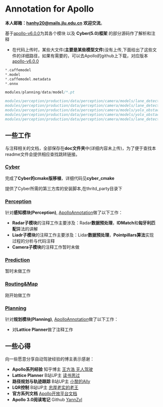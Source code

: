 # Annotation for Apollo

**本人邮箱：hanhy20@mails.jlu.edu.cn** **欢迎交流**。

基于[apollo-v6.0.0](https://github.com/ApolloAuto/apollo/releases/tag/v6.0.0)为其各个模块 以及 **Cyber(5.0)框架** 的部分源码作了解析和注释

* 在代码上传时，某些大文件(**主要是某些模型文件**)没有上传,下面给出了这些文件的详细路径，如果有需要的，可以去Apollo的github上下载，对应版本[apollo-v6.0.0](https://github.com/ApolloAuto/apollo/releases/tag/v6.0.0)

  

```c
*.caffemodel
*.model
*.caffemodel.metadata
*.onnx

modules/planning/data/model/*.pt

modules/perception/production/data/perception/camera/models/lane_detector/darkSCNN/params
modules/perception/production/data/perception/camera/models/lane_detector/darkSCNN/params
modules/perception/production/data/perception/camera/models/yolo_obstacle_detector/3d-r4-half/params
modules/perception/production/data/perception/camera/models/yolo_obstacle_detector/3d-yolo/params
modules/perception/production/data/perception/camera/models/lane_detector/darkSCNN/params
```

## 一些工作

与注释相关的文档，全部保存在**doc文件夹**中(详细内容未上传)，为了便于查找本readme文件会提供相应查找跳转链接。

### [Cyber](doc/cyber/cyber.md)

完成了**Cyber的cmake版移植**，详细代码见**cyber_cmake**

提供了Cyber所需的第三方库的安装脚本,在thritd_party目录下

### [Perception](doc/perception/perception.md)

针对**感知模块(Perception)**,   [ApolloAnnotation](https://github.com/HaiYangLib/ApolloAnnotation)做了以下工作：

* **Radar子模块**的注释工作主要涉及：Radar**数据预处理**，**IDMatch**和**匈牙利匹配**算法的讲解
* **Liadr子模块**的注释工作主要涉及：Lidar**数据预处理**，**Pointpillars算法**实现过程的分析与代码注释
* **Camera子模块**的注释工作暂时未做

### [Prediction](doc/prediction/prediction.md)

暂时未做工作

### [Routing&Map](doc/routing&map/routing.md)

刚开始做工作

### [Planning](doc/planning/Planning.md)

针对**规划模块(Planning)**,   [ApolloAnnotation](https://github.com/HaiYangLib/ApolloAnnotation)做了以下工作：

* 对**Lattice Planner**做了注释工作



## 一些心得

向一些愿意分享自动驾驶经验的博主表示感谢：

* **Apollo系列经验**  知乎博主  [王方浩 无人驾驶](https://www.zhihu.com/column/self-driving) 
* **Lattice Planner** B站UP主 [读书思过](https://space.bilibili.com/325034144)
* **路径规划与轨迹跟踪** B站UP主 [小黎的Ally](https://space.bilibili.com/477041559)
* **LQR控制** B站UP主 [忠厚老实的老王](https://space.bilibili.com/287989852?from=search&seid=125495911078972296&spm_id_from=333.337.0.0)
* **官方系列文档** [Apollo开放平台文档](https://apollo.auto/Apollo-Homepage-Document/Apollo_Doc_CN_6_0/)
* **Apollo 3.0阅读笔记**  Github [YannZyl](https://github.com/YannZyl)

